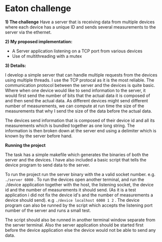 # Eaton challenge

**1) The challenge**
	Have a server that is receiving data from multiple devices where each device has a unique ID and sends several measurements to the server via the ethernet.

**2) My proposed implementation:**

* A Server application listening on a TCP port from various devices
* Use of multithreading with a mutex

**3) Details:**

I develop a simple server that can handle multiple requests from the devices using multiple threads. I use the TCP protocal as it is the most reliable. The communication protocol between the server and the devices is quite basic. Where when one device would like to send information to the server, it would first send the number of bits that the actual data it is composed of and then send the actual data. As different devices might send different number of measurements, we can compute at run time the size of the measurements that why I  send the size of the data before the actual data.

The devices send information that is composed of their device id and all its measurements which is bundled together as one long string. The information is then broken down at the server end using a delimiter which is known by the server before hand.



**Running the project**

The task has a simple makefile which generates the binaries of both the server and the devices. I have also included a basic script that tells the device program to send data to the server. 

To run the project run the server binary with the a valid socket number. e.g. ```./server 6000``` . To run the devices open another terminal, and run the ./device application together with the host, the listening socket, the device id and the number of measurements it should send. (As it is a test application i did not fix the device id's and the number of measurements a device should send). e.g ```./device localhost 6000 1 2``` . The device program can also be runned by the script which accepts the listening port number of the server and runs a small test. 

The script should also be runned in another terminal window separate from the server terminal. Also the server application should be started first before the device application else the device would not be able to send any data.


